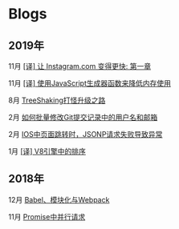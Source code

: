 # Blogs

## 2019年

11月 [[译] 让 Instagram.com 变得更快: 第一章](./201911/MakingInstagramFaster/让Instagram.com变得更快（1）.md)

11月 [[译] 使用JavaScript生成器函数来降低内存使用](./201911/使用JavaScript生成器函数来降低内存使用.md)

8月 [TreeShaking打怪升级之路](./201908/TreeShaking打怪升级之路.md)

2月 [如何批量修改Git提交记录中的用户名和邮箱](./201902/BatchChangeUserInfoInGitLog.md)

2月 [IOS中页面跳转时，JSONP请求失败导致异常](./201902/JsonpExceptionInIOS.md)

1月 [[译] V8引擎中的排序](./201901/GettingThingsSortedInV8.md)

## 2018年

12月 [Babel、模块化与Webpack](./201812/Babel&Module&Webpack.md)

11月 [Promise中并行请求](./201811/ParallelRequestInPromise.md)